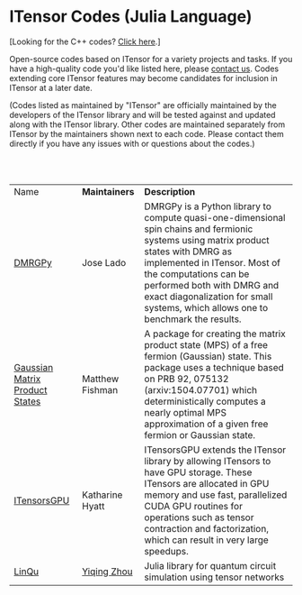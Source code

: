 # ITensor Codes (Julia Language)

[Looking for the C++ codes? [Click here](http://itensor.org/docs.cgi?page=codes&vers=cppv3).]

Open-source codes based on ITensor for a variety projects and tasks.
If you have a high-quality code you'd like listed here, please
<a href="about.html">contact us</a>. Codes extending core ITensor
features may become candidates for inclusion in ITensor at a later date.

(Codes listed as maintained by "ITensor" are officially maintained by the developers
of the ITensor library and will be tested against and updated along with the ITensor library.
Other codes are maintained separately from ITensor by the maintainers
shown next to each code. Please contact them directly if you have any issues 
with or questions about the codes.)

<br/>
<br/>

<table id="codes" style="border-collapse: collapse; border-spacing: 10px;">

<tr>
<td class="name">
Name
</td>
<td class="contrib">
<b>Maintainers</b>
</td>
<td class="descrip">
<b>Description</b>
</td>
</tr>

<tr>
<td class="name">
<a href="https://github.com/joselado/dmrgpy" target="_blank"> 
DMRGPy
</a> 
</td>
<td class="contrib">
Jose Lado
</td>
<td class="descrip">
DMRGPy is a Python library to compute quasi-one-dimensional spin chains and fermionic systems using matrix product states with DMRG as implemented in ITensor. Most of the computations can be performed both with DMRG and exact diagonalization for small systems, which allows one to benchmark the results.
</td>
</tr>

<tr>
<td class="name">
<a href="https://github.com/mtfishman/GaussianMatrixProductStates.jl" target="_blank"> 
Gaussian Matrix Product States
</a> 
</td>
<td class="contrib">
Matthew Fishman
</td>
<td class="descrip">
A package for creating the matrix product state (MPS) of a free fermion (Gaussian) state.
This package uses a technique based on PRB 92, 075132 (arxiv:1504.07701)
which deterministically computes a nearly optimal MPS approximation of a given
free fermion or Gaussian state.
</td>
</tr>

<tr>
<td class="name">
<a href="https://github.com/ITensor/ITensorsGPU.jl" target="_blank"> 
ITensorsGPU
</a> 
</td>
<td class="contrib">
Katharine Hyatt
</td>
<td class="descrip">
ITensorsGPU extends the ITensor library by allowing ITensors to have GPU storage. These ITensors are allocated in GPU memory and use fast, parallelized CUDA GPU routines for operations such as tensor contraction and factorization, which can result in very large speedups.
</td>
</tr>

<tr>
<td class="name">
<a href="https://github.com/YiqingZhouKelly/LinQu.jl" target="_blank"> 
LinQu
</a> 
</td>
<td class="contrib">
<a href="https://github.com/YiqingZhouKelly">Yiqing Zhou</a>
</td>
<td class="descrip">
Julia library for quantum circuit simulation using tensor networks
</td>
</tr>

<!--
<tr>
<td class="name">
<a href="https://github.com/GTorlai/PastaQ.jl" target="_blank"> 
PastaQ
</a> 
</td>
<td class="contrib">
<a href="https://www.simonsfoundation.org/team/giacomo-torlai/">Giacomo Torlai</a><br/>
<a href="https://www.simonsfoundation.org/team/matthew-fishman/">Matt Fishman</a>
</td>
<td class="descrip">
Package for Simulation, Tomography and Analysis of Quantum Computers
</td>
</tr>
-->

</table>
